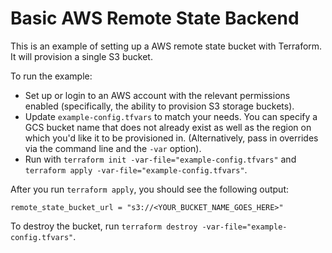 # Basic AWS Remote State Backend

This is an example of setting up a AWS remote state bucket with Terraform. It
will provision a single S3 bucket.

To run the example:

- Set up or login to an AWS account with the relevant permissions enabled
  (specifically, the ability to provision S3 storage buckets).
- Update `example-config.tfvars` to match your needs. You can specify a GCS
  bucket name that does not already exist as well as the region on which you'd
  like it to be provisioned in.
  (Alternatively, pass in overrides via the command line and the `-var` option).
- Run with `terraform init -var-file="example-config.tfvars"` and `terraform
  apply -var-file="example-config.tfvars"`.

After you run `terraform apply`, you should see the following output:

```
remote_state_bucket_url = "s3://<YOUR_BUCKET_NAME_GOES_HERE>"
```

To destroy the bucket, run `terraform destroy -var-file="example-config.tfvars"`.
